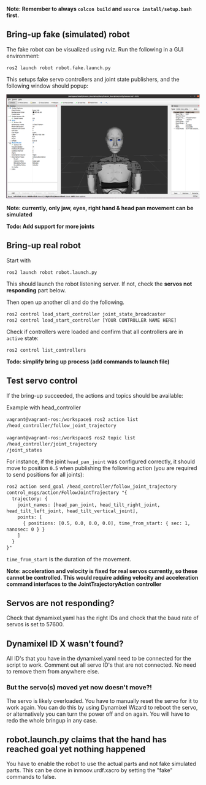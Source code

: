 
**Note: Remember to always `colcon build` and `source install/setup.bash` first.**

## Bring-up fake (simulated) robot

The fake robot can be visualized using rviz. Run the following in a GUI environment:

```console
ros2 launch robot robot.fake.launch.py
```

This setups fake servo controllers and joint state publishers, and the following window should popup:

![](../img/inmoov_rviz.png)

**Note: currently, only jaw, eyes, right hand & head pan movement can be simulated**

**Todo: Add support for more joints**

## Bring-up real robot

Start with

```console
ros2 launch robot robot.launch.py
```
This should launch the robot listening server. If not, check the **servos not responding** part below.

Then open up another cli and do the following.

```console
ros2 control load_start_controller joint_state_broadcaster
ros2 control load_start_controller [YOUR CONTROLLER NAME HERE]
```

Check if controllers were loaded and confirm that all controllers are in `active` state:

```console
ros2 control list_controllers
```

**Todo: simplify bring up process (add commands to launch file)**

## Test servo control

If the bring-up succeeded, the actions and topics should be available:

Example with head_controller
```console
vagrant@vagrant-ros:/workspace$ ros2 action list
/head_controller/follow_joint_trajectory

vagrant@vagrant-ros:/workspace$ ros2 topic list
/head_controller/joint_trajectory
/joint_states
```

For instance, if the joint `head_pan_joint` was configured correctly, it should move to position `0.5`
when publishing the following action (you are required to send positions for all joints):

```console
ros2 action send_goal /head_controller/follow_joint_trajectory control_msgs/action/FollowJointTrajectory "{
  trajectory: {
    joint_names: [head_pan_joint, head_tilt_right_joint, head_tilt_left_joint, head_tilt_vertical_joint],
    points: [
      { positions: [0.5, 0.0, 0.0, 0.0], time_from_start: { sec: 1, nanosec: 0 } }
    ]
  }
}"
```

`time_from_start` is the duration of the movement.

**Note: acceleration and velocity is fixed for real servos currently, so these cannot be controlled. This would require adding velocity and acceleration command interfaces to the JointTrajectoryAction controller**

## Servos are not responding?

Check that dynamixel.yaml has the right IDs and check that the baud rate of servos is set to 57600.

## Dynamixel ID X wasn't found?

All ID's that you have in the dynamixel.yaml need to be connected for the script to work. Comment out all servo ID's that are not connected. No need to remove them from anywhere else.

### But the servo(s) moved yet now doesn't move?!

The servo is likely overloaded. You have to manually reset the servo for it to work again. You can do this by using Dynamixel Wizard to reboot the servo, or alternatively you can turn the power off and on again. You will have to redo the whole bringup in any case.

## robot.launch.py claims that the hand has reached goal yet nothing happened

You have to enable the robot to use the actual parts and not fake simulated parts. This can be done in inmoov.urdf.xacro by setting the "fake" commands to false.
